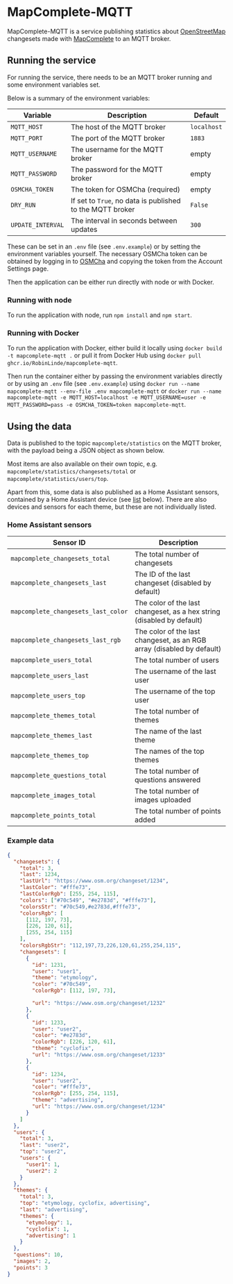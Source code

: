 # MapComplete-MQTT

MapComplete-MQTT is a service publishing statistics about [OpenStreetMap](https://www.openstreetmap.org) changesets made with [MapComplete](https://github.com/pietervdvn/MapComplete) to an MQTT broker.

## Running the service

For running the service, there needs to be an MQTT broker running and some environment variables set.

Below is a summary of the environment variables:

| Variable          | Description                                               | Default     |
| ----------------- | --------------------------------------------------------- | ----------- |
| `MQTT_HOST`       | The host of the MQTT broker                               | `localhost` |
| `MQTT_PORT`       | The port of the MQTT broker                               | `1883`      |
| `MQTT_USERNAME`   | The username for the MQTT broker                          | empty       |
| `MQTT_PASSWORD`   | The password for the MQTT broker                          | empty       |
| `OSMCHA_TOKEN`    | The token for OSMCha (required)                           | empty       |
| `DRY_RUN`         | If set to `True`, no data is published to the MQTT broker | `False`     |
| `UPDATE_INTERVAL` | The interval in seconds between updates                   | `300`       |

These can be set in an `.env` file (see `.env.example`) or by setting the environment variables yourself.
The necessary OSMCha token can be obtained by logging in to [OSMCha](https://osmcha.org) and copying the token from the Account Settings page.

Then the application can be either run directly with node or with Docker.

### Running with node

To run the application with node, run `npm install` and `npm start`.

### Running with Docker

To run the application with Docker, either build it locally using `docker build -t mapcomplete-mqtt .` or pull it from Docker Hub using `docker pull ghcr.io/RobinLinde/mapcomplete-mqtt`.

Then run the container either by passing the environment variables directly or by using an `.env` file (see `.env.example`) using `docker run --name mapcomplete-mqtt --env-file .env mapcomplete-mqtt` or `docker run --name mapcomplete-mqtt -e MQTT_HOST=localhost -e MQTT_USERNAME=user -e MQTT_PASSWORD=pass -e OSMCHA_TOKEN=token mapcomplete-mqtt`.

## Using the data

Data is published to the topic `mapcomplete/statistics` on the MQTT broker, with the payload being a JSON object as shown below.

Most items are also available on their own topic, e.g. `mapcomplete/statistics/changesets/total` or `mapcomplete/statistics/users/top`.

Apart from this, some data is also published as a Home Assistant sensors, contained by a Home Assistant device (see [list](#home-assistant-sensors) below). There are also devices and sensors for each theme, but these are not individually listed.

### Home Assistant sensors

| Sensor ID                           | Description                                                            |
| ----------------------------------- | ---------------------------------------------------------------------- |
| `mapcomplete_changesets_total`      | The total number of changesets                                         |
| `mapcomplete_changesets_last`       | The ID of the last changeset (disabled by default)                     |
| `mapcomplete_changesets_last_color` | The color of the last changeset, as a hex string (disabled by default) |
| `mapcomplete_changesets_last_rgb`   | The color of the last changeset, as an RGB array (disabled by default) |
| `mapcomplete_users_total`           | The total number of users                                              |
| `mapcomplete_users_last`            | The username of the last user                                          |
| `mapcomplete_users_top`             | The username of the top user                                           |
| `mapcomplete_themes_total`          | The total number of themes                                             |
| `mapcomplete_themes_last`           | The name of the last theme                                             |
| `mapcomplete_themes_top`            | The names of the top themes                                            |
| `mapcomplete_questions_total`       | The total number of questions answered                                 |
| `mapcomplete_images_total`          | The total number of images uploaded                                    |
| `mapcomplete_points_total`          | The total number of points added                                       |

### Example data

```json
{
  "changesets": {
    "total": 3,
    "last": 1234,
    "lastUrl": "https://www.osm.org/changeset/1234",
    "lastColor": "#fffe73",
    "lastColorRgb": [255, 254, 115],
    "colors": ["#70c549", "#e2783d", "#fffe73"],
    "colorsStr": "#70c549,#e2783d,#fffe73",
    "colorsRgb": [
      [112, 197, 73],
      [226, 120, 61],
      [255, 254, 115]
    ],
    "colorsRgbStr": "112,197,73,226,120,61,255,254,115",
    "changesets": [
      {
        "id": 1231,
        "user": "user1",
        "theme": "etymology",
        "color": "#70c549",
        "colorRgb": [112, 197, 73],

        "url": "https://www.osm.org/changeset/1232"
      },
      {
        "id": 1233,
        "user": "user2",
        "color": "#e2783d",
        "colorRgb": [226, 120, 61],
        "theme": "cyclofix",
        "url": "https://www.osm.org/changeset/1233"
      },
      {
        "id": 1234,
        "user": "user2",
        "color": "#fffe73",
        "colorRgb": [255, 254, 115],
        "theme": "advertising",
        "url": "https://www.osm.org/changeset/1234"
      }
    ]
  },
  "users": {
    "total": 3,
    "last": "user2",
    "top": "user2",
    "users": {
      "user1": 1,
      "user2": 2
    }
  },
  "themes": {
    "total": 3,
    "top": "etymology, cyclofix, advertising",
    "last": "advertising",
    "themes": {
      "etymology": 1,
      "cyclofix": 1,
      "advertising": 1
    }
  },
  "questions": 10,
  "images": 2,
  "points": 3
}
```
